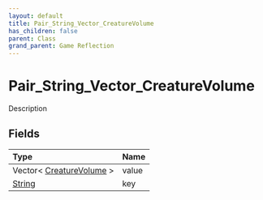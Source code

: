 ```yaml
---
layout: default
title: Pair_String_Vector_CreatureVolume
has_children: false
parent: Class
grand_parent: Game Reflection
---
```

# Pair_String_Vector_CreatureVolume
Description 

## Fields

| Type | Name |
|:----------|:--------------|
| Vector< [CreatureVolume](/riftbreaker-wiki/docs/game-reflection/classes/creature_volume/) > | value |
| [String](/riftbreaker-wiki/docs/game-reflection/components/string/) | key |

